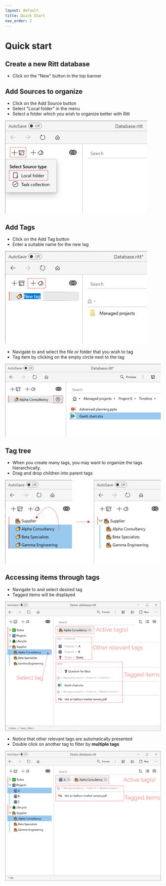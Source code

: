 ```yaml
---
layout: default
title: Quick Start
nav_order: 2
---
```


# Quick start

## Create a new Ritt database

- Click on the "New" button in the top banner

## Add Sources to organize

- Click on the Add Source button
- Select "Local folder" in the menu
- Select a folder which you wish to organize better with Ritt

![Add Source](/img/Add-Source.png)

## Add Tags

- Click on the Add Tag button
- Enter a suitable name for the new tag

![Add Tag](/img/Add-Tag.png)

- Navigate to and select the file or folder that you wish to tag
- Tag item by clicking on the empty circle next to the tag

![Tag File](/img/Tag-File.png)

## Tag tree

- When you create many tags, you may want to organize the tags hierarchically.
- Drag and drop children into parent tags

![Drag and drop tags](/img/Tag-tree-drag-and-drop.png)

## Accessing items through tags

- Navigate to and select desired tag
- Tagged items will be displayed

![Access items](/img/Access-through-tags.png)

- Notice that other relevant tags are automatically presented
- Double click on another tag to filter by **multiple tags**

![Access through multiple tags](/img/Access-through-multiple-tags.png)